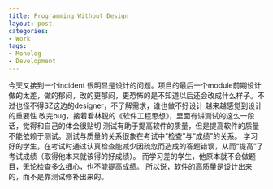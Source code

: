 ```yaml
---
title: Programming Without Design
layout: post
categories:
- Work
tags:
- Monolog
- Development
---
```


今天又接到一个incident 很明显是设计的问题。项目的最后一个module前期设计做的太差，做的郁闷，改的更郁闷，更恐怖的是不知道以后还会改成什么样子。不过也怪不得SZ这边的designer，不了解需求，谁也做不好设计 越来越感觉到设计的重要性 改完bug，接着看林锐的《软件工程思想》，里面有讲测试的这么一段话，觉得和自己的体会很贴切 测试有助于提高软件的质量，但是提高软件的质量不能依赖于测试。测试与质量的关系很象在考试中“检查”与“成绩”的关系。 学习好的学生，在考试时通过认真检查能减少因疏忽而造成的答题错误，从而“提高”了考试成绩（取得他本来就该得的好成绩）。 而学习差的学生，他原本就不会做题目，无论检查多么细心，也不能提高成绩。 所以说，软件的高质量是设计出来的，而不是靠测试修补出来的。
